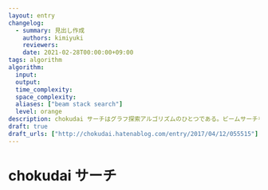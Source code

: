 ```yaml
---
layout: entry
changelog:
  - summary: 見出し作成
    authors: kimiyuki
    reviewers:
    date: 2021-02-28T00:00:00+09:00
tags: algorithm
algorithm:
  input:
  output:
  time_complexity:
  space_complexity:
  aliases: ["beam stack search"]
  level: orange
description: chokudai サーチはグラフ探索アルゴリズムのひとつである。ビームサーチを変形したもので、それ以前の実行ですでに探索した頂点を無視しながら、保持する頂点数 $K$ が小さいビームサーチを繰り返し実行する。これには、定数 $K$ の調整を省略する効果と、似通った頂点ばかりを探索することを防ぐ効果がある。
draft: true
draft_urls: ["http://chokudai.hatenablog.com/entry/2017/04/12/055515"]
---
```


# chokudai サーチ
